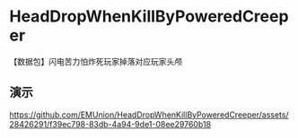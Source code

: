 # HeadDropWhenKillByPoweredCreeper
【数据包】闪电苦力怕炸死玩家掉落对应玩家头颅

## 演示
https://github.com/EMUnion/HeadDropWhenKillByPoweredCreeper/assets/28426291/f39ec798-83db-4a94-9de1-08ee29760b18
